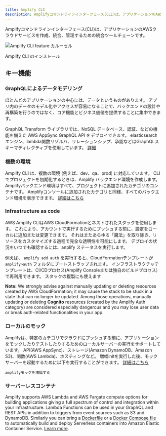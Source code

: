 ```yaml
---
title: Amplify CLI
description: Amplifyコマンドラインインターフェース(CLI)は、アプリケーションのAWSクラウドサービスを作成、統合、管理するための統合ツールチェーンです。 Amplify CLI は、認証、API (REST、GraphQL)、ストレージ、関数、ホスティングなどの機能を備えたクラウド バックエンドを簡単にプロビジョニングできます。
---
```


Amplifyコマンドラインインターフェース(CLI)は、アプリケーションのAWSクラウドサービスを作成、統合、管理するための統合ツールチェーンです。

![Amplify CLI feature カルーセル](~/assets/cli-b-roll.gif)

<docs-internal-link-button href="~/cli/start/install.md"> <span slot="text">Amplify CLI のインストール</span> </docs-internal-link-button>

## キー機能

### GraphQLによるデータモデリング
ほとんどのアプリケーションの中心には、データというものがあります。 アプリ内のデータのモデル化やアクセスが容易になることで、バックエンドの設計や再構築を行うのではなく、コア機能とビジネス価値を提供することに集中できます。

GraphQL Transform ライブラリでは、NoSQL データベース、認証、などの機能を備えた AWS AppSync GraphQL API をデプロイできます。 elasticsearchエンジン、lambda関数リゾルバ、リレーションシップ、承認などはGraphQLスキーマディレクティブを使用しています。 [詳細](~/cli/graphql-transformer/overview.md)

### 複数の環境

Amplify CLI は、複数の環境 (例えば、dev、qa、prod) に対応しています。 CLI でプロジェクトを初期化するときは、Amplify バックエンド環境を作成します。 Amplifyバックエンド環境はすべて、プロジェクトに追加されたカテゴリのコンテナです。 Amplifyコンソールに追加されたカテゴリと同様、すべてのバックエンド環境を表示できます。 [詳細はこちら](~/cli/teams/overview.md)

### Infrastructure as code

AWS Amplify CLIはAWS CloudFormationとネストされたスタックを使用します。 これにより、アカウントで実行するためにプッシュする前に、設定をローカルに追加または変更できます。 それはまたあらゆる「魔法」を取り除き、リソースをカスタマイズする過程で完全な透明性を可能にします。 デプロイの状況をいつでも確認するには、anplify ステータスを実行します。

例えば、 `amplify add auth` を実行すると、CloudFormationテンプレートが `amplify>auth` フォルダにブートストラップされます。 インフラストラクチャテンプレートは、CI/CDプロセス(Amplify Consoleまたは独自のビルドプロセス)で再利用できます。 スタックの複製にも使えます

**Note:** We strongly advise against manually updating or deleting resources created by AWS CloudFormation; it may cause the stack to be stuck in a state that can no longer be updated. Among those operations, manually updating or deleting **Cognito** resources (created by the Amplify Auth category) are considered especially dangerous and you may lose user data or break auth-related functionalities in your app.

### ローカルのモック

Amplifyは、特定のカテゴリでクラウドにプッシュする前に、アプリケーションをモックしたりテストしたりするためのローカルサーバーの実行をサポートしています。 API(AWS AppSync)、ストレージ(Amazon DynamoDB、Amazon S3)、関数(AWS Lambda)、ホスティングなど。 増幅initを実行した後、モックサーバーを起動するために以下を実行することができます。 [詳細はこちら](~/cli/usage/mock.md)

```
amplifyモックを増幅する
```

### サーバーレスコンテナ

Amplify supports AWS Lambda and AWS Fargate compute options for building applications giving a full spectrum of control and integration within your infrastructure. Lambda Functions can be used in your GraphQL and REST APIs in addition to triggers from event sources such as S3 and DynamoDB. Similarly you can bring a [Dockerfile](https://docs.docker.com/engine/reference/builder/) or a [Docker Compose file](https://docs.docker.com/compose/compose-file/) to automatically build and deploy Serverless containers into Amazon Elastic Container Service. [Learn more](~/cli/usage/containers.md).